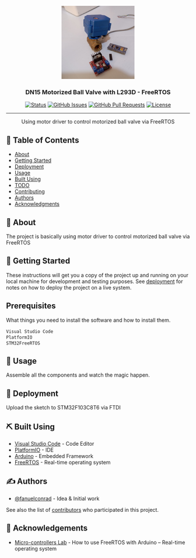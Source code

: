 <p align="center">
  <a href="" rel="noopener">
 <img width=200px height=200px src="image.jpg" alt="Project logo"></a>
</p>

<h3 align="center">DN15 Motorized Ball Valve with L293D - FreeRTOS</h3>

<div align="center">

[![Status](https://img.shields.io/badge/status-active-success.svg)]()
[![GitHub Issues](https://img.shields.io/github/issues/kylelobo/The-Documentation-Compendium.svg)](https://github.com/kylelobo/The-Documentation-Compendium/issues)
[![GitHub Pull Requests](https://img.shields.io/github/issues-pr/kylelobo/The-Documentation-Compendium.svg)](https://github.com/kylelobo/The-Documentation-Compendium/pulls)
[![License](https://img.shields.io/badge/license-MIT-blue.svg)](/LICENSE)

</div>

---

<p align="center"> Using motor driver to control motorized ball valve via FreeRTOS
    <br> 
</p>

## 📝 Table of Contents

- [About](#about)
- [Getting Started](#getting_started)
- [Deployment](#deployment)
- [Usage](#usage)
- [Built Using](#built_using)
- [TODO](../TODO.md)
- [Contributing](../CONTRIBUTING.md)
- [Authors](#authors)
- [Acknowledgments](#acknowledgement)

## 🧐 About <a name = "about"></a>

The project is basically using motor driver to control motorized ball valve via FreeRTOS

## 🏁 Getting Started <a name = "getting_started"></a>

These instructions will get you a copy of the project up and running on your local machine for development and testing purposes. See [deployment](#deployment) for notes on how to deploy the project on a live system.

## Prerequisites

What things you need to install the software and how to install them.

```
Visual Studio Code
PlatformIO
STM32FreeRTOS
```

## 🎈 Usage <a name="usage"></a>

Assemble all the components and watch the magic happen.

## 🚀 Deployment <a name = "deployment"></a>

Upload the sketch to STM32F103C8T6 via FTDI

## ⛏️ Built Using <a name = "built_using"></a>

- [Visual Studio Code](https://code.visualstudio.com/) - Code Editor
- [PlatformIO](https://platformio.org/) - IDE
- [Arduino](https://www.arduino.cc/) - Embedded Framework
- [FreeRTOS](https://www.freertos.org/) - Real-time operating system

## ✍️ Authors <a name = "authors"></a>

- [@fanuelconrad](https://github.com/FanuelConrad) - Idea & Initial work

See also the list of [contributors](https://github.com/kylelobo/The-Documentation-Compendium/contributors) who participated in this project.

## 🎉 Acknowledgements <a name = "acknowledgement"></a>

- [Micro-controllers Lab](https://microcontrollerslab.com/use-freertos-arduino/) - How to use FreeRTOS with Arduino – Real-time operating system
